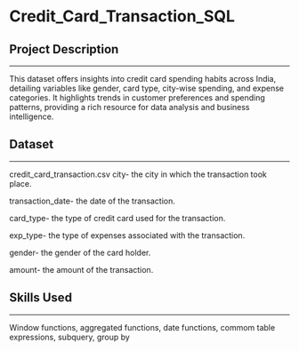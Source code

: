 # Credit_Card_Transaction_SQL

Project Description
---------------------------
---------------------------
This dataset offers insights into credit card spending habits across India, detailing variables like gender, card type, city-wise spending, and expense categories. It highlights trends in customer preferences and spending patterns, providing a rich resource for data analysis and business intelligence.

Dataset
----------
---------
credit_card_transaction.csv
city- the city in which the transaction took place.

transaction_date- the date of the transaction.

card_type- the type of credit card used for the transaction.

exp_type- the type of expenses associated with the transaction.

gender- the gender of the card holder.

amount- the amount of the transaction.

Skills Used
------------------
---------------------
Window functions, aggregated functions, date functions, commom table expressions, subquery, group by
